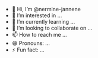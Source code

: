 - 👋 Hi, I’m @nermine-jannene
- 👀 I’m interested in ...
- 🌱 I’m currently learning ...
- 💞️ I’m looking to collaborate on ...
- 📫 How to reach me ...
- 😄 Pronouns: ...
- ⚡ Fun fact: ...

<!---
nermine-jannene/nermine-jannene is a ✨ special ✨ repository because its `README.md` (this file) appears on your GitHub profile.
You can click the Preview link to take a look at your changes.
--->
